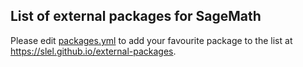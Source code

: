 ## List of external packages for SageMath

Please edit [packages.yml](_data/packages.yml) to add your favourite package to the list at https://slel.github.io/external-packages.
